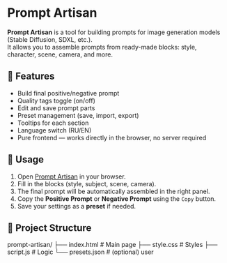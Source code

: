 # Prompt Artisan

**Prompt Artisan** is a tool for building prompts for image generation models (Stable Diffusion, SDXL, etc.).  
It allows you to assemble prompts from ready-made blocks: style, character, scene, camera, and more.  

## 🔧 Features
- Build final positive/negative prompt
- Quality tags toggle (on/off)
- Edit and save prompt parts
- Preset management (save, import, export)
- Tooltips for each section
- Language switch (RU/EN)
- Pure frontend — works directly in the browser, no server required

## 🚀 Usage
1. Open [Prompt Artisan](https://grvelvet.github.io/prompt-artisan/) in your browser.  
2. Fill in the blocks (style, subject, scene, camera).  
3. The final prompt will be automatically assembled in the right panel.  
4. Copy the **Positive Prompt** or **Negative Prompt** using the `Copy` button.  
5. Save your settings as a **preset** if needed.  

## 📂 Project Structure
prompt-artisan/
├── index.html # Main page
├── style.css # Styles
├── script.js # Logic
└── presets.json # (optional) user
